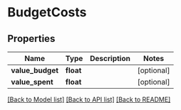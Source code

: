 # BudgetCosts

## Properties

 Name             | Type      | Description | Notes      
------------------|-----------|-------------|------------
 **value_budget** | **float** |             | [optional] 
 **value_spent**  | **float** |             | [optional] 

[[Back to Model list]](../../README.md#documentation-for-models) [[Back to API list]](../../README.md#documentation-for-api-endpoints) [[Back to README]](../../README.md)


